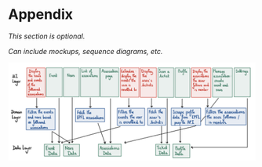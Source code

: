 # Appendix

*This section is optional.*

*Can include mockups, sequence diagrams, etc.*

![Architectural Diagram](../assets//architecturedia.png)


